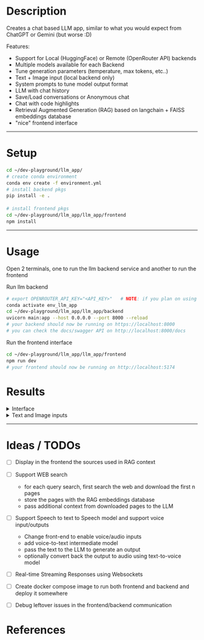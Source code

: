
# Description

Creates a chat based LLM app, similar to what you would expect from ChatGPT or Gemini (but worse :D)

Features:

- Support for Local (HuggingFace) or Remote (OpenRouter API) backends
- Multiple models available for each Backend
- Tune generation parameters (temperature, max tokens, etc..)
- Text + Image input (local backend only)
- System prompts to tune model output format
- LLM with chat history
- Save/Load conversations or Anonymous chat
- Chat with code highlights
- Retrieval Augmented Generation (RAG) based on langchain + FAISS embeddings database
- "nice" frontend interface

---

# Setup

```bash
cd ~/dev-playground/llm_app/
# create conda environment
conda env create -f environment.yml
# install backend pkgs
pip install -e .

# install frontend pkgs
cd ~/dev-playground/llm_app/llm_app/frontend
npm install
```

---

# Usage

Open 2 terminals, one to run the llm backend service and another to run the frontend

Run llm backend

```bash
# export OPENROUTER_API_KEY="<API_KEY>"   # NOTE: if you plan on using the OpenRouterAPI backend, then also export the API key:
conda activate env_llm_app
cd ~/dev-playground/llm_app/llm_app/backend
uvicorn main:app --host 0.0.0.0 --port 8000 --reload
# your backend should now be running on https://localhost:8000
# you can check the docs/swagger API on http://localhost:8000/docs
```

Run the frontend interface

```bash
cd ~/dev-playground/llm_app/llm_app/frontend
npm run dev
# your frontend should now be running on http://localhost:5174
```

# Results

<details>
<summary> Interface </summary>
  ![image](./resources/interface.png)
</details>

<details>
<summary> Text and Image inputs </summary>
  ![image](./resources/interface_text_and_image.png)
</details>

---

# Ideas / TODOs

- [ ] Display in the frontend the sources used in RAG context

- [ ] Support WEB search
  - for each query search, first search the web and download the first n pages
  - store the pages with the RAG embeddings database
  - pass additional context from downloaded pages to the LLM

- [ ] Support Speech to text to Speech model and support voice input/outputs
  - Change front-end to enable voice/audio inputs
  - add voice-to-text intermediate model
  - pass the text to the LLM to generate an output
  - optionally convert back the output to audio using text-to-voice model

- [ ] Real-time Streaming Responses using Websockets

- [ ] Create docker compose image to run both frontend and backend and deploy it somewhere

- [ ] Debug leftover issues in the frontend/backend communication

# References
